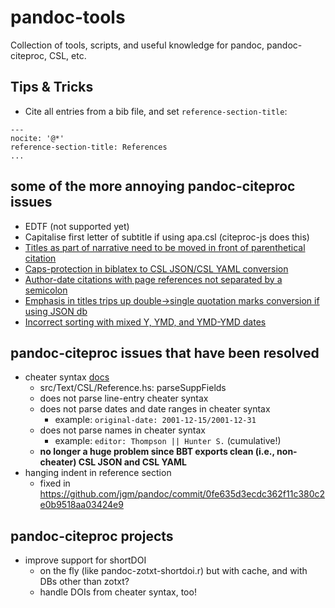# pandoc-tools

Collection of tools, scripts, and useful knowledge for pandoc, pandoc-citeproc, CSL, etc.

## Tips & Tricks

- Cite all entries from a bib file, and set `reference-section-title`:

```
---
nocite: '@*'
reference-section-title: References
...
```

## some of the more annoying pandoc-citeproc issues

- EDTF (not supported yet)
- Capitalise first letter of subtitle if using apa.csl (citeproc-js does this)
- [Titles as part of narrative need to be moved in front of parenthetical citation](https://github.com/jgm/pandoc-citeproc/issues/136)
- [Caps-protection in biblatex to CSL JSON/CSL YAML conversion](https://github.com/jgm/pandoc-citeproc/issues/189)
- [Author-date citations with page references not separated by a semicolon](https://github.com/jgm/pandoc-citeproc/issues/324)
- [Emphasis in titles trips up double→single quotation marks conversion if using JSON db](https://github.com/jgm/pandoc-citeproc/issues/373)
- [Incorrect sorting with mixed Y, YMD, and YMD-YMD dates](https://github.com/jgm/pandoc-citeproc/issues/416)

## pandoc-citeproc issues that have been resolved

- cheater syntax [docs](https://citeproc-js.readthedocs.io/en/latest/csl-json/markup.html#cheater-syntax-for-odd-fields)
  - src/Text/CSL/Reference.hs: parseSuppFields
  - does not parse line-entry cheater syntax
  - does not parse dates and date ranges in cheater syntax
    - example: `original-date: 2001-12-15/2001-12-31`
  - does not parse names in cheater syntax
    - example: `editor: Thompson || Hunter S.` (cumulative!)
  - **no longer a huge problem since BBT exports clean (i.e., non-cheater) CSL JSON and CSL YAML**
- hanging indent in reference section
  - fixed in https://github.com/jgm/pandoc/commit/0fe635d3ecdc362f11c380c2e0b9518aa03424e9

## pandoc-citeproc projects

- improve support for shortDOI 
  - on the fly (like pandoc-zotxt-shortdoi.r) but with cache, and with DBs other than zotxt?
  - handle DOIs from cheater syntax, too!
